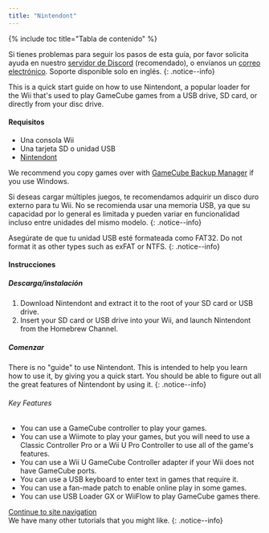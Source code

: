 ```yaml
---
title: "Nintendont"
---
```


{% include toc title="Tabla de contenido" %}

Si tienes problemas para seguir los pasos de esta guía, por favor solicita ayuda en nuestro [servidor de Discord](https://discord.gg/rc24) (recomendado), o envíanos un [correo electrónico](mailto:support@riiconnect24.net). Soporte disponible solo en inglés.
{: .notice--info}

This is a quick start guide on how to use Nintendont, a popular loader for the Wii that's used to play GameCube games from a USB drive, SD card, or directly from your disc drive.

#### Requisitos

- Una consola Wii
- Una tarjeta SD o unidad USB
- [Nintendont](https://oscwii.org/library/app/Nintendont)

We recommend you copy games over with [GameCube Backup Manager](https://github.com/AxionDrak/GameCube-Backup-Manager/releases) if you use Windows.

Si deseas cargar múltiples juegos, te recomendamos adquirir un disco duro externo para tu Wii. No se recomienda usar una memoria USB, ya que su capacidad por lo general es limitada y pueden variar en funcionalidad incluso entre unidades del mismo modelo.
{: .notice--info}

Asegúrate de que tu unidad USB esté formateada como FAT32. Do not format it as other types such as exFAT or NTFS.
{: .notice--info}


#### Instrucciones

##### Descarga/instalación

1. Download Nintendont and extract it to the root of your SD card or USB drive.
1. Insert your SD card or USB drive into your Wii, and launch Nintendont from the Homebrew Channel.

##### Comenzar

There is no "guide" to use Nintendont. This is intended to help you learn how to use it, by giving you a quick start. You should be able to figure out all the great features of Nintendont by using it.
{: .notice--info}

###### Key Features

- You can use a GameCube controller to play your games.
- You can use a Wiimote to play your games, but you will need to use a Classic Controller Pro or a Wii U Pro Controller to use all of the game's features.
- You can use a Wii U GameCube Controller adapter if your Wii does not have GameCube ports.
- You can use a USB keyboard to enter text in games that require it.
- You can use a fan-made patch to enable online play in some games.
- You can use USB Loader GX or WiiFlow to play GameCube games there.

[Continue to site navigation](site-navigation)<br> We have many other tutorials that you might like.
{: .notice--info}

